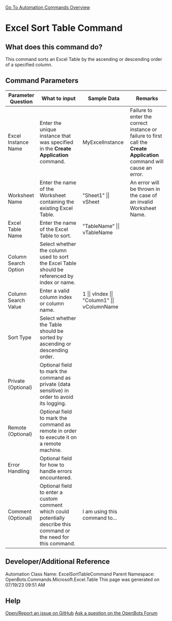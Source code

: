 <!--TITLE: Excel Sort Table Command -->
<!-- SUBTITLE: a command in the Microsoft Commands\Excel\Table group. -->
[Go To Automation Commands Overview](/automation-commands)


# Excel Sort Table Command


## What does this command do?
This command sorts an Excel Table by the ascending or descending order of a specified column.


## Command Parameters
| Parameter Question   	| What to input  	|  Sample Data 	| Remarks  	|
| ---                    | ---               | ---           | ---       |
|Excel Instance Name|Enter the unique instance that was specified in the **Create Application** command.|MyExcelInstance|Failure to enter the correct instance or failure to first call the **Create Application** command will cause an error.|
|Worksheet Name|Enter the name of the Worksheet containing the existing Excel Table.|"Sheet1" \|\| vSheet|An error will be thrown in the case of an invalid Worksheet Name.|
|Excel Table Name|Enter the name of the Excel Table to sort.|"TableName" \|\| vTableName||
|Column Search Option|Select whether the column used to sort the Excel Table should be referenced by index or name.|||
|Column Search Value|Enter a valid column index or column name.|1 \|\| vIndex \|\| "Column1" \|\| vColumnName||
|Sort Type|Select whether the Table should be sorted by ascending or descending order.|||
|Private (Optional)|Optional field to mark the command as private (data sensitive) in order to avoid its logging.|||
|Remote (Optional)|Optional field to mark the command as remote in order to execute it on a remote machine.|||
|Error Handling|Optional field for how to handle errors encountered.|||
|Comment (Optional)|Optional field to enter a custom comment which could potentially describe this command or the need for this command.|I am using this command to...||


## Developer/Additional Reference
Automation Class Name: ExcelSortTableCommand
Parent Namespace: OpenBots.Commands.Microsoft.Excel.Table
This page was generated on 07/19/23 09:51 AM


## Help
[Open/Report an issue on GitHub](https://github.com/OpenBotsAI/OpenBots.Studio/issues/new)
[Ask a question on the OpenBots Forum](https://openbots.ai/forums/)
